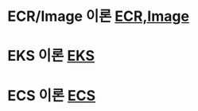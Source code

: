 # ECR/Image 이론 [ECR,Image]

# EKS 이론 [EKS]

# ECS 이론 [ECS]

[ECR,Image]: https://github.com/LeeSeokBln/Container/blob/main/ECR%2CImage.md
[EKS]: https://github.com/LeeSeokBln/Container/blob/main/EKS.md
[ECS]: https://github.com/LeeSeokBln/Container/blob/main/ECS.md
